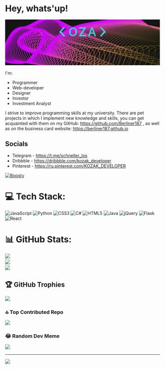 # Hey, whats'up!
![kozak-developer-cover](https://github.com/Berliner187/Berliner187/blob/main/cover-kozak.png)

I'm:
- Programmer
- Web-developer
- Designer
- Investor
- Investment Analyst

I strive to improve programming skills at my university. There are pet projects in which I implement new knowledge and skills, you can get acquainted with them on my GitHub: https://github.com/Berliner187 , as well as on the business card website: https://berliner187.github.io

## Socials
- Telegram - https://t.me/schneller_los
- Dribbble - https://dribbble.com/kozak_developer
- Pinterest - https://ru.pinterest.com/KOZAK_DEVELOPER

[![Boosty](https://upload.wikimedia.org/wikipedia/commons/9/92/Boosty_logo.svg)](https://boosty.to/kozak-developer)

# 💻 Tech Stack:
![JavaScript](https://img.shields.io/badge/javascript-%23323330.svg?style=for-the-badge&logo=javascript&logoColor=%23F7DF1E) ![Python](https://img.shields.io/badge/python-3670A0?style=for-the-badge&logo=python&logoColor=ffdd54) ![CSS3](https://img.shields.io/badge/css3-%231572B6.svg?style=for-the-badge&logo=css3&logoColor=white) ![C#](https://img.shields.io/badge/c%23-%23239120.svg?style=for-the-badge&logo=c-sharp&logoColor=white) ![HTML5](https://img.shields.io/badge/html5-%23E34F26.svg?style=for-the-badge&logo=html5&logoColor=white) ![Java](https://img.shields.io/badge/java-%23ED8B00.svg?style=for-the-badge&logo=java&logoColor=white) ![jQuery](https://img.shields.io/badge/jquery-%230769AD.svg?style=for-the-badge&logo=jquery&logoColor=white) ![Flask](https://img.shields.io/badge/flask-%23000.svg?style=for-the-badge&logo=flask&logoColor=white) ![React](https://img.shields.io/badge/react-%2320232a.svg?style=for-the-badge&logo=react&logoColor=%2361DAFB)
# 📊 GitHub Stats:
![](https://github-readme-stats.vercel.app/api?username=Berliner187&theme=dark&hide_border=false&include_all_commits=false&count_private=false)<br/>
![](https://github-readme-streak-stats.herokuapp.com/?user=Berliner187&theme=dark&hide_border=false)<br/>
![](https://github-readme-stats.vercel.app/api/top-langs/?username=Berliner187&theme=dark&hide_border=false&include_all_commits=false&count_private=false&layout=compact)

## 🏆 GitHub Trophies
![](https://github-profile-trophy.vercel.app/?username=Berliner187&theme=radical&no-frame=false&no-bg=true&margin-w=4)

### 🔝 Top Contributed Repo
![](https://github-contributor-stats.vercel.app/api?username=Berliner187&limit=5&theme=dark&combine_all_yearly_contributions=true)

### 😂 Random Dev Meme
<img src="https://rm.up.railway.app/" width="512px"/>

---
[![](https://visitcount.itsvg.in/api?id=Berliner187&icon=2&color=1)](https://visitcount.itsvg.in)

<!-- Proudly created with GPRM ( https://gprm.itsvg.in ) -->
